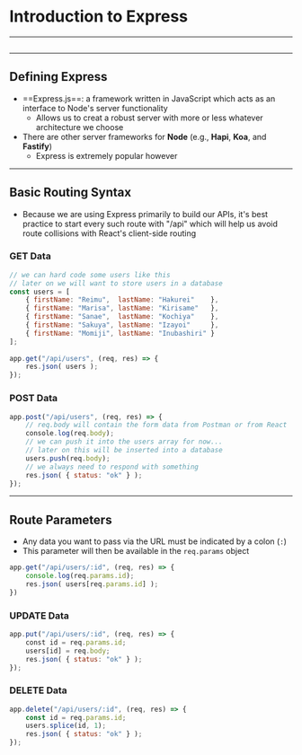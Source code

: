 # Introduction to Express
---
```toc
```
---

## Defining Express
- ==Express.js==: a framework written in JavaScript which acts as an interface to Node's server functionality
	- Allows us to creat a robust server with more or less whatever architecture we choose
- There are other server frameworks for **Node** (e.g., **Hapi**, **Koa**, and **Fastify**)
	- Express is extremely popular however


---

## Basic Routing Syntax
- Because we are using Express primarily to build our APIs, it's best practice to start every such route with "/api" which will help us avoid route collisions with React's client-side routing

### GET Data
```js
// we can hard code some users like this
// later on we will want to store users in a database
const users = [
    { firstName: "Reimu",  lastName: "Hakurei"    },
    { firstName: "Marisa", lastName: "Kirisame"   },
    { firstName: "Sanae",  lastName: "Kochiya"    },
    { firstName: "Sakuya", lastName: "Izayoi"     },
    { firstName: "Momiji", lastName: "Inubashiri" }
];
    
app.get("/api/users", (req, res) => {
    res.json( users );
});
```

### POST Data
```js
app.post("/api/users", (req, res) => {
    // req.body will contain the form data from Postman or from React
    console.log(req.body);
    // we can push it into the users array for now...
    // later on this will be inserted into a database
    users.push(req.body);
    // we always need to respond with something
    res.json( { status: "ok" } );
});
```


---

## Route Parameters
- Any data you want to pass via the URL must be indicated by a colon (`:`)
- This parameter will then be available in the `req.params` object
```js
app.get("/api/users/:id", (req, res) => {
	console.log(req.params.id);
	res.json( users[req.params.id] );
})
```

### UPDATE Data
```js
app.put("/api/users/:id", (req, res) => {
    const id = req.params.id;
    users[id] = req.body;
    res.json( { status: "ok" } );
});
```

### DELETE Data
```js
app.delete("/api/users/:id", (req, res) => {
    const id = req.params.id;
    users.splice(id, 1);
    res.json( { status: "ok" } );
});
```